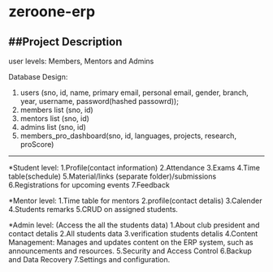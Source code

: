 # zeroone-erp
##Project Description
-------------------------------------------------
user levels: Members, Mentors and Admins


Database Design:
1. users (sno, id, name, primary email, personal email, gender, branch, year, username, password(hashed passowrd)); 
2. members list (sno, id)
3. mentors list (sno, id)
4. admins list (sno, id)
5. members_pro_dashboard(sno, id, languages, projects, research, proScore)




-----------------------------------------------------------------------
*Student level:
          1.Profile(contact information)
          2.Attendance
          3.Exams
          4.Time table(schedule)
          5.Material/links (separate folder)/submissions
          6.Registrations for upcoming events
	      7.Feedback

*Mentor level:
          1.Time table for mentors
          2.profile(contact detalis)
          3.Calender
          4.Students remarks
	      5.CRUD on assigned students. 

*Admin level:
(Access the all the students data)
        1.About club president and contact detalis
        2.All students data
        3.verification students detalis
	    4.Content Management: Manages and updates content on the ERP system, such as           
	      announcements and resources.
        5.Security and Access Control
	    6.Backup and Data Recovery
	    7.Settings and configuration.




